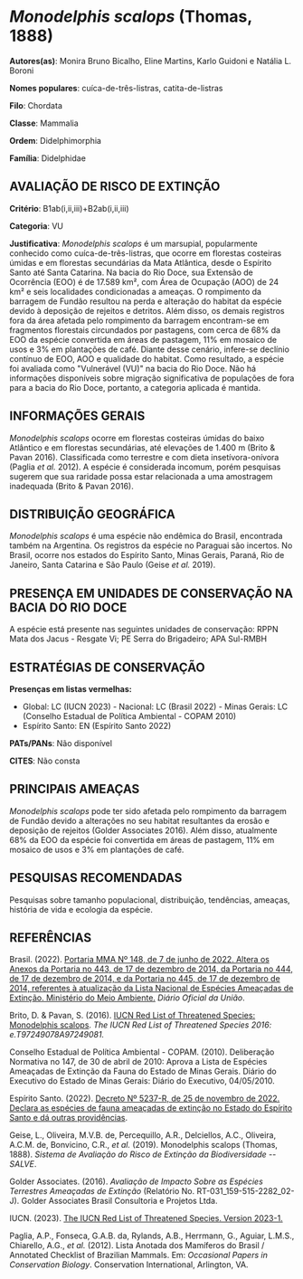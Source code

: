 # *Monodelphis scalops* (Thomas, 1888)

**Autores(as)**: Monira Bruno Bicalho, Eline Martins, Karlo Guidoni e Natália L. Boroni

**Nomes populares**: cuíca-de-três-listras, catita-de-listras

**Filo**: Chordata

**Classe**: Mammalia

**Ordem**: Didelphimorphia

**Família**: Didelphidae

## AVALIAÇÃO DE RISCO DE EXTINÇÃO

**Critério**: B1ab(i,ii,iii)+B2ab(i,ii,iii)

**Categoria**: VU

**Justificativa**: *Monodelphis scalops* é um marsupial, popularmente conhecido como cuíca-de-três-listras, que ocorre em florestas costeiras úmidas e em florestas secundárias da Mata Atlântica, desde o Espírito Santo até Santa Catarina. Na bacia do Rio Doce, sua Extensão de Ocorrência (EOO) é de 17.589 km², com Área de Ocupação (AOO) de 24 km² e seis localidades condicionadas a ameaças. O rompimento da barragem de Fundão resultou na perda e alteração do habitat da espécie devido à deposição de rejeitos e detritos. Além disso, os demais registros fora da área afetada pelo rompimento da barragem encontram-se em fragmentos florestais circundados por pastagens, com cerca de 68% da EOO da espécie convertida em áreas de pastagem, 11% em mosaico de usos e 3% em plantações de café. Diante desse cenário, infere-se declínio contínuo de EOO, AOO e qualidade do habitat. Como resultado, a espécie foi avaliada como "Vulnerável (VU)" na bacia do Rio Doce. Não
há informações disponíveis sobre migração significativa de populações de fora para a bacia do Rio Doce, portanto, a categoria aplicada é mantida.

## INFORMAÇÕES GERAIS

*Monodelphis scalops* ocorre em florestas costeiras úmidas do baixo Atlântico e em florestas secundárias, até elevações de 1.400 m (Brito & Pavan 2016). Classificada como terrestre e com dieta insetívora-onívora (Paglia *et al.* 2012). A espécie é considerada incomum, porém pesquisas sugerem que sua raridade possa estar relacionada a uma amostragem inadequada (Brito & Pavan 2016).

## DISTRIBUIÇÃO GEOGRÁFICA

*Monodelphis scalops* é uma espécie não endêmica do Brasil, encontrada também na Argentina. Os registros da espécie no Paraguai são incertos.  No Brasil, ocorre nos estados do Espírito Santo, Minas Gerais, Paraná, Rio de Janeiro, Santa Catarina e São Paulo (Geise *et al.* 2019).

## PRESENÇA EM UNIDADES DE CONSERVAÇÃO NA BACIA DO RIO DOCE

A espécie está presente nas seguintes unidades de conservação: RPPN Mata dos Jacus - Resgate Vi; PE Serra do Brigadeiro; APA Sul-RMBH

## ESTRATÉGIAS DE CONSERVAÇÃO

**Presenças em listas vermelhas:**

-   Global: LC (IUCN 2023) -   Nacional: LC (Brasil 2022) -   Minas Gerais: LC (Conselho Estadual de Política Ambiental - COPAM
    2010)
-   Espírito Santo: EN (Espírito Santo 2022)

**PATs/PANs**: Não disponível

**CITES**: Não consta

## PRINCIPAIS AMEAÇAS

*Monodelphis scalops* pode ter sido afetada pelo rompimento da barragem de Fundão devido a alterações no seu habitat resultantes da erosão e deposição de rejeitos (Golder Associates 2016). Além disso, atualmente 68% da EOO da espécie foi convertida em áreas de pastagem, 11% em mosaico de usos e 3% em plantações de café.

## PESQUISAS RECOMENDADAS

Pesquisas sobre tamanho populacional, distribuição, tendências, ameaças, história de vida e ecologia da espécie.

## REFERÊNCIAS

Brasil. (2022). [Portaria MMA Nº 148, de 7 de junho de 2022. Altera os Anexos da Portaria no 443, de 17 de dezembro de 2014, da Portaria no 444, de 17 de dezembro de 2014, e da Portaria no 445, de 17 de dezembro de 2014, referentes à atualização da Lista Nacional de Espécies Ameaçadas de Extinção. Ministério do Meio Ambiente.](https://in.gov.br/en/web/dou/-/portaria-mma-n-148-de-7-de-junho-de-2022-406272733) *Diário Oficial da União*.

Brito, D. & Pavan, S. (2016). [IUCN Red List of Threatened Species: Monodelphis scalops](https://dx.doi.org/10.2305/IUCN.UK.2016-2.RLTS.T97249078A97249081.en).  *The IUCN Red List of Threatened Species 2016: e.T97249078A97249081.*

Conselho Estadual de Política Ambiental - COPAM. (2010). Deliberação Normativa no 147, de 30 de abril de 2010: Aprova a Lista de Espécies Ameaçadas de Extinção da Fauna do Estado de Minas Gerais. Diário do Executivo do Estado de Minas Gerais: Diário do Executivo, 04/05/2010.

Espírito Santo. (2022). [Decreto Nº 5237-R, de 25 de novembro de 2022.  Declara as espécies de fauna ameaçadas de extinção no Estado do Espírito Santo e dá outras providências](https://iema.es.gov.br/Media/iema/FAUNA/Decreto%205237-R_2022_25-Nov%20-%20Fauna%20(s-peixes)%20-%20Lista%20de%20Esp%C3%A9cies%20Amea%C3%A7adas%20de%20Extin%C3%A7%C3%A3o.pdf).

Geise, L., Oliveira, M.V.B. de, Percequillo, A.R., Delciellos, A.C., Oliveira, A.C.M. de, Bonvicino, C.R., *et al.* (2019). Monodelphis scalops (Thomas, 1888). *Sistema de Avaliação do Risco de Extinção da Biodiversidade -- SALVE*.

Golder Associates. (2016). *Avaliação de Impacto Sobre as Espécies Terrestres Ameaçadas de Extinção* (Relatório No.  RT-031_159-515-2282_02-J). Golder Associates Brasil Consultoria e Projetos Ltda.

IUCN. (2023). [The IUCN Red List of Threatened Species. Version 2023-1.](https://www.iucnredlist.org.)

Paglia, A.P., Fonseca, G.A.B. da, Rylands, A.B., Herrmann, G., Aguiar, L.M.S., Chiarello, A.G., *et al.* (2012). Lista Anotada dos Mamíferos do Brasil / Annotated Checklist of Brazilian Mammals. Em: *Occasional Papers in Conservation Biology*. Conservation International, Arlington, VA.
